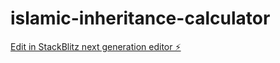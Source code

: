 # islamic-inheritance-calculator

[Edit in StackBlitz next generation editor ⚡️](https://stackblitz.com/~/github.com/IbrohimMirxoshimov/islamic-inheritance-calculator)